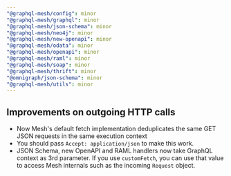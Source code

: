 ```yaml
---
"@graphql-mesh/config": minor
"@graphql-mesh/graphql": minor
"@graphql-mesh/json-schema": minor
"@graphql-mesh/neo4j": minor
"@graphql-mesh/new-openapi": minor
"@graphql-mesh/odata": minor
"@graphql-mesh/openapi": minor
"@graphql-mesh/raml": minor
"@graphql-mesh/soap": minor
"@graphql-mesh/thrift": minor
"@omnigraph/json-schema": minor
"@graphql-mesh/utils": minor
---
```


## Improvements on outgoing HTTP calls

- Now Mesh's default fetch implementation deduplicates the same GET JSON requests in the same execution context
 - You should pass `Accept: application/json` to make this work.
- JSON Schema, new OpenAPI and RAML handlers now take GraphQL context as 3rd parameter. If you use `customFetch`, you can use that value to access Mesh internals such as the incoming `Request` object.
